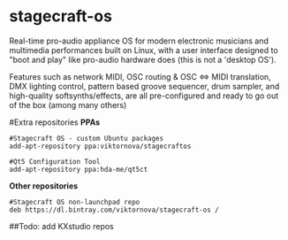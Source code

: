 stagecraft-os
=============

Real-time pro-audio appliance OS for modern electronic musicians and multimedia performances built on Linux, with a user interface designed to "boot and play" like pro-audio hardware does (this is not a 'desktop OS').

Features such as network MIDI, OSC routing & OSC <=> MIDI translation, DMX lighting control, pattern based groove sequencer, drum sampler, and high-quality softsynths/effects, are all pre-configured and ready to go out of the box (among many others)

#Extra repositories
**PPAs**
````
#Stagecraft OS - custom Ubuntu packages
add-apt-repository ppa:viktornova/stagecraftos

#Qt5 Configuration Tool
add-apt-repository ppa:hda-me/qt5ct

````

**Other repositories**
````
#Stagecraft OS non-launchpad repo
deb https://dl.bintray.com/viktornova/stagecraft-os /
````

##Todo: add KXstudio repos

